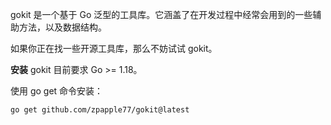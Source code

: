 gokit 是一个基于 Go 泛型的工具库。它涵盖了在开发过程中经常会用到的一些辅助方法，以及数据结构。

如果你正在找一些开源工具库，那么不妨试试 gokit。

**安装**
gokit 目前要求 Go >= 1.18。

使用 go get 命令安装：

```shell
go get github.com/zpapple77/gokit@latest
```
